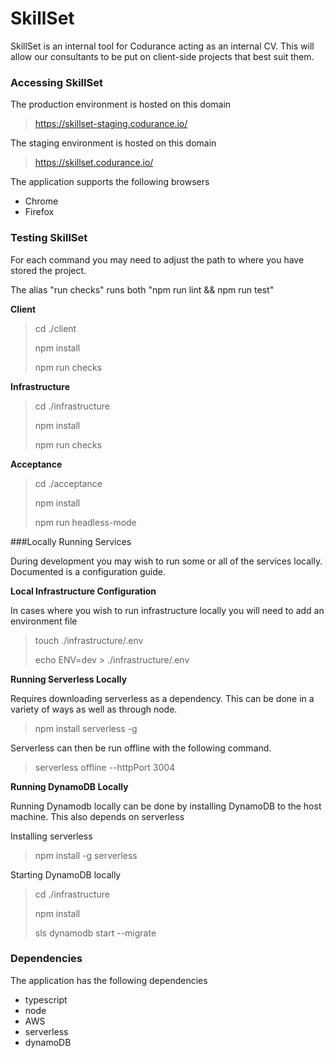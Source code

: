 SkillSet
========

SkillSet is an internal tool for Codurance acting as an internal CV. This will allow our consultants to be put on client-side projects that best suit them.

### Accessing SkillSet

The production environment is hosted on this domain

>https://skillset-staging.codurance.io/

The staging environment is hosted on this domain

>https://skillset.codurance.io/

The application supports the following browsers

- Chrome
- Firefox

### Testing SkillSet

For each command you may need to adjust the path to where you have stored the project. 

The alias "run checks" runs both "npm run lint && npm run test"

**Client**

> cd ./client
>
> npm install
>
> npm run checks

**Infrastructure**

> cd ./infrastructure
>
> npm install
>
> npm run checks

**Acceptance**

> cd ./acceptance
>
> npm install
>
> npm run headless-mode

###Locally Running Services

During development you may wish to run some or all of the services locally. Documented is a configuration guide.

**Local Infrastructure Configuration**

In cases where you wish to run infrastructure locally you will need to add an environment file

> touch ./infrastructure/.env
>
> echo ENV=dev > ./infrastructure/.env

**Running Serverless Locally**

Requires downloading serverless as a dependency. This can be done in a variety of ways as well as through node.
> npm install serverless -g

Serverless can then be run offline with the following command.
> serverless offline --httpPort 3004

**Running DynamoDB Locally**

Running Dynamodb locally can be done by installing DynamoDB to the host machine. This also depends on serverless

Installing serverless
> npm install -g serverless

Starting DynamoDB locally
> cd ./infrastructure
>
> npm install
>
> sls dynamodb start --migrate

### Dependencies

The application has the following dependencies

- typescript
- node
- AWS
- serverless
- dynamoDB
